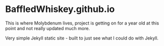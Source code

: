 # BaffledWhiskey.github.io

This is where Molybdenum lives, project is getting on for a year old at this point and not really updated much more.

Very simple Jekyll static site - built to just see what I could do with Jekyll.
